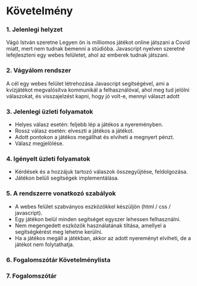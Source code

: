 # Követelmény

### 1. Jelenlegi helyzet

Vágó István szeretne Legyen ön is milliomos játékot online játszani a Covid miatt, mert nem tudnak bemenni a stúdióba. Javascript nyelven szeretné lefejleszteni egy webes felületet, ahol az emberek tudnak játszani.

### 2. Vágyálom rendszer

A cél egy webes felület létrehozása Javascript segítségével, ami a kvízjátékot megvalósítva kommunikál a felhasználóval, ahol meg tud jelölni válaszokat, és visszajelzést kapni, hogy jó volt-e, mennyi választ adott

### 3. Jelenlegi üzleti folyamatok

- Helyes válasz esetén: feljebb lép a játékos a nyereményben.
- Rossz válasz esetén: elveszti a játékos a játékot.
- Adott pontokon a játékos megállhat és elviheti a megnyert pénzt.
- Válasz megjelölése.


### 4. Igényelt üzleti folyamatok

- Kérdések és a hozzájuk tartozó válaszok összegyűjtése, feldolgozása.
- Játékon belüli segítségek implementálása.


### 5. A rendszerre vonatkozó szabályok

- A webes felület szabványos eszközökkel készüljön (html / css / javascript).
- Egy játékon belül minden segítséget egyszer lehessen felhasználni.
- Nem megengedett eszközök használatának tiltása, amellyel a segítségkérést meg lehetne kerülni.
- Ha a játékos megáll a játékban, akkor az adott nyereményt elviheti, de a játékot nem folytathatja.

### 6. Fogalomszótár Követelménylista
### 7. Fogalomszótár